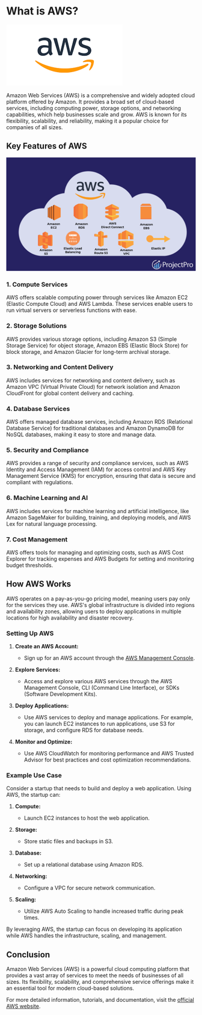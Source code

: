 # What is AWS?

![AWS Logo](../assets/aws/aws-logo.png)

Amazon Web Services (AWS) is a comprehensive and widely adopted cloud platform offered by Amazon. It provides a broad set of cloud-based services, including computing power, storage options, and networking capabilities, which help businesses scale and grow. AWS is known for its flexibility, scalability, and reliability, making it a popular choice for companies of all sizes.

## Key Features of AWS

![AWS Logo](../assets/aws/aws-services.png)

### 1. **Compute Services**
AWS offers scalable computing power through services like Amazon EC2 (Elastic Compute Cloud) and AWS Lambda. These services enable users to run virtual servers or serverless functions with ease.

### 2. **Storage Solutions**
AWS provides various storage options, including Amazon S3 (Simple Storage Service) for object storage, Amazon EBS (Elastic Block Store) for block storage, and Amazon Glacier for long-term archival storage.

### 3. **Networking and Content Delivery**
AWS includes services for networking and content delivery, such as Amazon VPC (Virtual Private Cloud) for network isolation and Amazon CloudFront for global content delivery and caching.

### 4. **Database Services**
AWS offers managed database services, including Amazon RDS (Relational Database Service) for traditional databases and Amazon DynamoDB for NoSQL databases, making it easy to store and manage data.

### 5. **Security and Compliance**
AWS provides a range of security and compliance services, such as AWS Identity and Access Management (IAM) for access control and AWS Key Management Service (KMS) for encryption, ensuring that data is secure and compliant with regulations.

### 6. **Machine Learning and AI**
AWS includes services for machine learning and artificial intelligence, like Amazon SageMaker for building, training, and deploying models, and AWS Lex for natural language processing.

### 7. **Cost Management**
AWS offers tools for managing and optimizing costs, such as AWS Cost Explorer for tracking expenses and AWS Budgets for setting and monitoring budget thresholds.

## How AWS Works

AWS operates on a pay-as-you-go pricing model, meaning users pay only for the services they use. AWS's global infrastructure is divided into regions and availability zones, allowing users to deploy applications in multiple locations for high availability and disaster recovery.

### Setting Up AWS

1. **Create an AWS Account:**
   - Sign up for an AWS account through the [AWS Management Console](https://aws.amazon.com/console/).

2. **Explore Services:**
   - Access and explore various AWS services through the AWS Management Console, CLI (Command Line Interface), or SDKs (Software Development Kits).

3. **Deploy Applications:**
   - Use AWS services to deploy and manage applications. For example, you can launch EC2 instances to run applications, use S3 for storage, and configure RDS for database needs.

4. **Monitor and Optimize:**
   - Use AWS CloudWatch for monitoring performance and AWS Trusted Advisor for best practices and cost optimization recommendations.

### Example Use Case

Consider a startup that needs to build and deploy a web application. Using AWS, the startup can:

1. **Compute:**
   - Launch EC2 instances to host the web application.

2. **Storage:**
   - Store static files and backups in S3.

3. **Database:**
   - Set up a relational database using Amazon RDS.

4. **Networking:**
   - Configure a VPC for secure network communication.

5. **Scaling:**
   - Utilize AWS Auto Scaling to handle increased traffic during peak times.

By leveraging AWS, the startup can focus on developing its application while AWS handles the infrastructure, scaling, and management.

## Conclusion

Amazon Web Services (AWS) is a powerful cloud computing platform that provides a vast array of services to meet the needs of businesses of all sizes. Its flexibility, scalability, and comprehensive service offerings make it an essential tool for modern cloud-based solutions.

For more detailed information, tutorials, and documentation, visit the [official AWS website](https://aws.amazon.com/).
